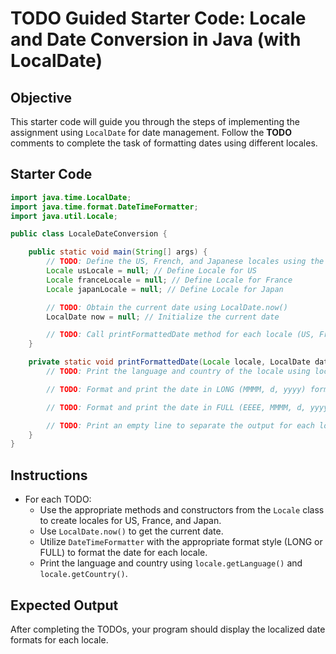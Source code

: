 
# TODO Guided Starter Code: Locale and Date Conversion in Java (with LocalDate)

## Objective

This starter code will guide you through the steps of implementing the assignment using `LocalDate` for date management. Follow the **TODO** comments to complete the task of formatting dates using different locales.

## Starter Code

```java
import java.time.LocalDate;
import java.time.format.DateTimeFormatter;
import java.util.Locale;

public class LocaleDateConversion {

    public static void main(String[] args) {
        // TODO: Define the US, French, and Japanese locales using the appropriate Locale constants or constructor
        Locale usLocale = null; // Define Locale for US
        Locale franceLocale = null; // Define Locale for France
        Locale japanLocale = null; // Define Locale for Japan

        // TODO: Obtain the current date using LocalDate.now()
        LocalDate now = null; // Initialize the current date

        // TODO: Call printFormattedDate method for each locale (US, France, Japan), passing the locale and current date
    }

    private static void printFormattedDate(Locale locale, LocalDate date) {
        // TODO: Print the language and country of the locale using locale.getLanguage() and locale.getCountry()

        // TODO: Format and print the date in LONG (MMMM, d, yyyy) format using DateTimeFormatter and the provided locale

        // TODO: Format and print the date in FULL (EEEE, MMMM, d, yyyy) format using DateTimeFormatter and the provided locale

        // TODO: Print an empty line to separate the output for each locale
    }
}
```

## Instructions
 
- For each TODO:
    - Use the appropriate methods and constructors from the `Locale` class to create locales for US, France, and Japan.
    - Use `LocalDate.now()` to get the current date.
    - Utilize `DateTimeFormatter` with the appropriate format style (LONG or FULL) to format the date for each locale.
    - Print the language and country using `locale.getLanguage()` and `locale.getCountry()`.

## Expected Output

After completing the TODOs, your program should display the localized date formats for each locale.
